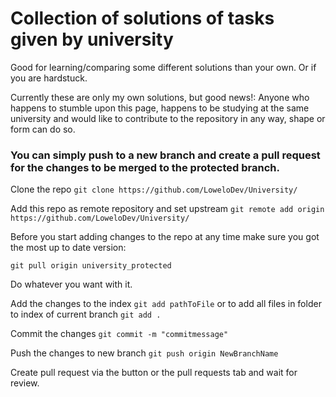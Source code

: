 # Collection of solutions of tasks given by university

Good for learning/comparing some different solutions than your own. Or if you are hardstuck.

Currently these are only my own solutions, but good news!:
Anyone who happens to stumble upon this page, happens to be studying at the same university and would like to contribute to the repository in any way, shape or form can do so.


### You can simply push to a new branch and create a pull request for the changes to be merged to the protected branch.

Clone the repo 
```git clone https://github.com/LoweloDev/University/```

Add this repo as remote repository and set upstream
```git remote add origin https://github.com/LoweloDev/University/``` 

Before you start adding changes to the repo at any time make sure you got the most up to date version:

```git pull origin university_protected```

Do whatever you want with it. 

Add the changes to the index 
```git add pathToFile``` 
or to add all files in folder to index of current branch 
```git add .```

Commit the changes 
```git commit -m "commitmessage"``` 

Push the changes to new branch 
```git push origin NewBranchName``` 

Create pull request via the button or the pull requests tab and wait for review.
